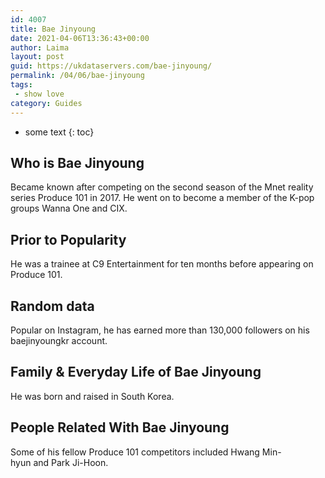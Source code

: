 ```yaml
---
id: 4007
title: Bae Jinyoung
date: 2021-04-06T13:36:43+00:00
author: Laima
layout: post
guid: https://ukdataservers.com/bae-jinyoung/
permalink: /04/06/bae-jinyoung
tags:
 - show love
category: Guides
---
```


* some text
{: toc}


## Who is Bae Jinyoung
                  
                  
                  
Became known after competing on the second season of the Mnet reality series Produce 101 in 2017. He went on to become a member of the K-pop groups Wanna One and CIX.
                  
              
            
              
            
                
                
                
## Prior to Popularity
                  
                  
                  
He was a trainee at C9 Entertainment for ten months before appearing on Produce 101. 
                  
              
            
              
            
                
                
                
## Random data
                  
                  
                  
Popular on Instagram, he has earned more than 130,000 followers on his baejinyoungkr account. 
                  
              
            
              
            
                
                
                
## Family & Everyday Life of Bae Jinyoung
                  
                  
                  
He was born and raised in South Korea. 
                  
              
            
              
            
                
                
                
## People Related With Bae Jinyoung
                  
                  
                  
Some of his fellow Produce 101 competitors included Hwang Min-hyun and Park Ji-Hoon. 
                  
              
            
              
            
                
              
            
              
              
            
            
              
            
          
          
          